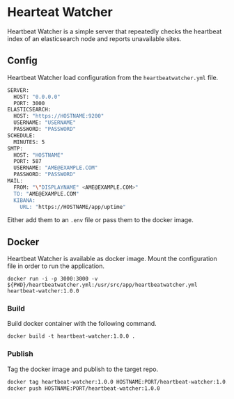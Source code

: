 # Hearteat Watcher

Heartbeat Watcher is a simple server that repeatedly checks the heartbeat index of an elasticsearch node and reports unavailable sites.

## Config

Heartbeat Watcher load configuration from the `heartbeatwatcher.yml` file.

```bash
SERVER:
  HOST: "0.0.0.0"
  PORT: 3000
ELASTICSEARCH:
  HOST: "https://HOSTNAME:9200"
  USERNAME: "USERNAME"
  PASSWORD: "PASSWORD"
SCHEDULE:
  MINUTES: 5
SMTP:
  HOST: "HOSTNAME"
  PORT: 587
  USERNAME: "AME@EXAMPLE.COM"
  PASSWORD: "PASSWORD"
MAIL:
  FROM: "\"DISPLAYNAME" <AME@EXAMPLE.COM>"
  TO: "AME@EXAMPLE.COM"
  KIBANA:
    URL: "https://HOSTNAME/app/uptime"
```

Either add them to an `.env` file or pass them to the docker image.

## Docker

Heartbeat Watcher is available as docker image. Mount the configuration file in order to run the application.

`docker run -i -p 3000:3000 -v ${PWD}/heartbeatwatcher.yml:/usr/src/app/heartbeatwatcher.yml heartbeat-watcher:1.0.0`

### Build

Build docker container with the following command.

`docker build -t heartbeat-watcher:1.0.0 .`

### Publish

Tag the docker image and publish to the target repo.

```bash
docker tag heartbeat-watcher:1.0.0 HOSTNAME:PORT/heartbeat-watcher:1.0.0
docker push HOSTNAME:PORT/heartbeat-watcher:1.0.0
```